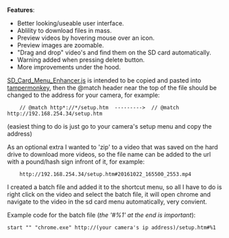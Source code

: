 **Features**:
- Better looking/useable user interface.
- Ablility to download files in mass.
- Preview videos by hovering mouse over an icon.
- Preview images are zoomable.
- "Drag and drop" video's and find them on the SD card automatically.
- Warning added when pressing delete button.
- More improvements under the hood.

[SD_Card_Menu_Enhancer.js](https://raw.githubusercontent.com/echandler/D-Link_DCS-2330L_scripts/master/src/SD_Card_Menu_Enhancer.js) is intended to be copied and pasted into [tampermonkey](https://chrome.google.com/webstore/detail/tampermonkey/dhdgffkkebhmkfjojejmpbldmpobfkfo?hl=en), then the @match header near the top of the file should be changed to the address for your camera, for example: 
```
    // @match http*://*/setup.htm  --------->  // @match http://192.168.254.34/setup.htm 
```
(easiest thing to do is just go to your camera's setup menu and copy the address)

As an optional extra I wanted to 'zip' to a video that was saved on the hard drive to download more videos, so the file name can be added to the url with a pound/hash sign infront of it, for example:
```
    http://192.168.254.34/setup.htm#20161022_165500_2553.mp4
```
I created a batch file and added it to the shortcut menu, so all I have to do is right click on the video and select the batch file, it will open chrome and navigate to the video in the sd card menu automatically, very convient.

Example code for the batch file (*the '#%1' at the end is important*):
```
start "" "chrome.exe" http://(your camera's ip address)/setup.htm#%1
```

